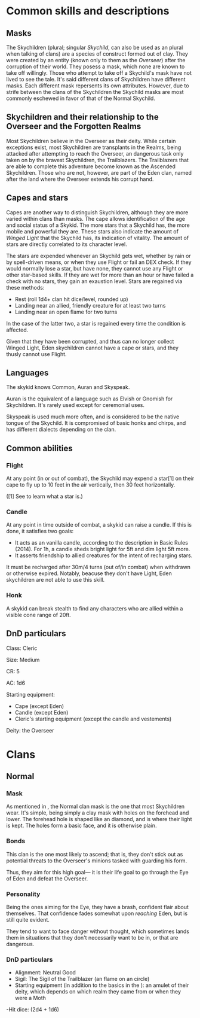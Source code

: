 
# Common skills and descriptions
## Masks

The Skychildren (plural; singular *Skychild*, can also be used as an plural when talking of clans) are a species of construct formed out of clay. They were created by an entity (known only to them as the *Overseer*) after the corruption of their world. They posess a mask, which none are known to take off willingly. Those who attempt to take off a Skychild's mask have not lived to see the tale. It's said different clans of Skychildren have different masks. Each different mask repersents its own attributes. However, due to strife between the clans of the Skychildren the Skychild masks are most commonly eschewed in favor of that of the Normal Skychild.
## Skychildren and their relationship to the Overseer and the Forgotten Realms

Most Skychildren believe in the Overseer as their deity. While certain exceptions exist, most Skychildren are transplants in the Realms, being attacked after attempting to reach the Overseer, an dangerous task only taken on by the bravest Skychildren, the Trailblazers. The Trailblazers that are able to complete this adventure become known as the Ascended Skychildren. Those who are not, however, are part of the Eden clan, named after the land where the Overseer extends his corrupt hand.
## Capes and stars

Capes are another way to distinguish Skychildren, although they are more varied within clans than masks. The cape allows identification of the age and social status of a Skykid. The more stars that a Skychild has, the more mobile and powerful they are. These stars also indicate the amount of *Winged Light* that the Skychild has, its indication of vitality. The amount of stars are directly correlated to its character level.

The stars are expended whenever an Skychild gets wet, whether by rain or by spell-driven means, or when they use Flight or fail an DEX check. If they would normally lose a star, but have none, they cannot use any Flight or other star-based skills. If they are wet for more than an hour or have failed a check with no stars, they gain an exaustion level.  Stars are regained via these methods:

- Rest (roll 1d4+ clan hit dice/level, rounded up)
- Landing near an allied, friendly creature for at least two turns
- Landing near an open flame for two turns

In the case of the latter two, a star is regained every time the condition is affected.

Given that they have been corrupted, and thus can no longer collect Winged Light, Eden skychildren cannot have a cape or stars, and they thusly cannot use Flight. 
## Languages

The skykid knows Common, Auran and Skyspeak.

Auran is the equivalent of a language such as Elvish or Gnomish for Skychildren. It's rarely used except for ceremonial uses.

Skyspeak is used much more often, and is considered to be the native tongue of the Skychild. It is compromised of basic honks and chirps, and has different dialects depending on the clan.
## Common abilities
### Flight

At any point (in or out of combat), the Skychild may expend a star[1] on their cape to fly up to 10 feet in the air vertically, then 30 feet horizontally.

([1] See to learn what a star is.)
### Candle

At any point in time outside of combat, a skykid can raise a candle. If this is done, it satisfies two goals:

- It acts as an vanilla candle, according to the description in Basic Rules (2014).
	 For 1h, a candle sheds bright light for 5ft and dim light 5ft more.
- It asserts friendship to allied creatures for the intent of recharging stars.

It must be recharged after 30m/4 turns (out of/in combat) when withdrawn or otherwise expired. Notably, beacuse they don't have Light, Eden skychildren are not able to use this skill.
### Honk

A skykid can break stealth to find any characters who are allied within a visible cone range of 20ft. 
## DnD particulars

Class: Cleric

Size: Medium

CR: 5

AC: 1d6

Starting equipment:

-   Cape (except Eden)
-   Candle (except Eden)
-   Cleric's starting equipment (except the candle and vestements)

Deity: the Overseer
# Clans
## Normal
### Mask
As mentioned in , the Normal clan mask is the one that most Skychildren  wear. It's simple, being simply a clay mask with holes on the forehead and lower. The forehead hole is shaped like an diamond, and is where their light is kept. The holes form a basic face, and it is otherwise plain.
### Bonds

This clan is the one most likely to ascend; that is, they don't stick out as potential threats to the Overseer's minions tasked with guarding his form.

Thus, they aim for this high goal— it is their life goal to go through the Eye of Eden and defeat the Overseer.
### Personality

Being the ones aiming for the Eye, they have a brash, confident flair about themselves. That confidence fades somewhat upon *reaching* Eden, but is still quite evident.

They tend to want to face danger without thought, which sometimes lands them in situations that they don't necessarily want to be in, or that are dangerous.
### DnD particulars

-   Alignment: Neutral Good
-   Sigil: The Sigil of the Trailblazer (an flame on an circle)
-   Starting equipment (in addition to the basics in the ): an amulet of their deity, which depends on which realm they came from or when they were a Moth

-Hit dice: (2d4 + 1d6)

